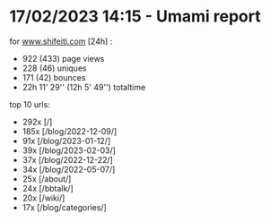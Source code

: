 # 17/02/2023 14:15 - Umami report
for www.shifeiti.com [24h] :

 - 922 (433) page views
 - 228 (46) uniques
 - 171 (42) bounces
 - 22h 11' 29'' (12h 5' 49'') totaltime


top 10 urls:
 - 292x [/]
 - 185x [/blog/2022-12-09/]
 - 91x [/blog/2023-01-12/]
 - 39x [/blog/2023-02-03/]
 - 37x [/blog/2022-12-22/]
 - 34x [/blog/2022-05-07/]
 - 25x [/about/]
 - 24x [/bbtalk/]
 - 20x [/wiki/]
 - 17x [/blog/categories/]


